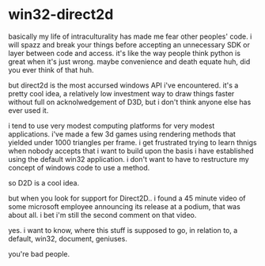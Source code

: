 # win32-direct2d

basically my life of intraculturality has made me fear other peoples' code. i will spazz and break your things before accepting an unnecessary SDK or layer between code and access. it's like the way people think python is great when it's just wrong. maybe convenience and death equate huh, did you ever think of that huh.

but direct2d is the most accursed windows API i've encountered. it's a pretty cool idea, a relatively low investment way to draw things faster without full on acknolwedgement of D3D, but i don't think anyone else has ever used it.

i tend to use very modest computing platforms for very modest applications. i've made a few 3d games using rendering methods that yielded under 1000 triangles per frame. i get frustrated trying to learn thnigs when nobody accepts that i want to build upon the basis i have established using the default win32 application. i don't want to have to restructure my concept of windows code to use a method.

so D2D is a cool idea.

but when you look for support for Direct2D.. i found a 45 minute video of some microsoft employee announcing its release at a podium, that was about all. i bet i'm still the second comment on that video.

yes. i want to know, where this stuff is supposed to go, in relation to, a default, win32, document, geniuses.

you're bad people.
